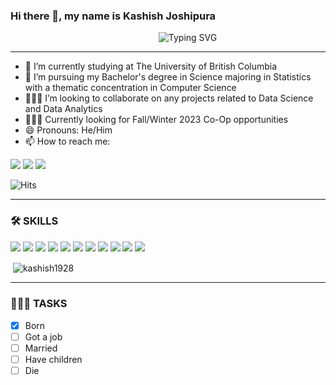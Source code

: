 ### Hi there 👋, my name is **Kashish Joshipura**

<p align = "center"
   
&nbsp;&nbsp;&nbsp;&nbsp;&nbsp;&nbsp;&nbsp;&nbsp;&nbsp;&nbsp;&nbsp;&nbsp;&nbsp;&nbsp;&nbsp; ![Typing SVG](https://readme-typing-svg.demolab.com/?lines=Welcome+to+my+Github+Profile)
   
</p>

<hr></hr>

- 🔭 I’m currently studying at The University of British Columbia
- 🌱 I’m pursuing my Bachelor's degree in Science majoring in Statistics with a thematic concentration in Computer Science
- 👨🏻‍💻 I’m looking to collaborate on any projects related to Data Science and Data Analytics
- 🧑🏻‍💼 Currently looking for Fall/Winter 2023 Co-Op opportunities
- 😄 Pronouns: He/Him
- 📫 How to reach me:
  
<a href = "https://www.linkedin.com/in/kashishjoshipura/"><img src="https://img.shields.io/badge/LinkedIn-0077B5?style=for-the-badge&logo=linkedin&logoColor=white" target="_blank"></a>
<a href = "mailto:kashishjoshipura@gmail.com"><img src= "https://img.shields.io/badge/Email_Me-D14836?style=for-the-badge&logo=gmail&logoColor=white" target="_blank"></a>
<a href = "https://probable-braid-26e.notion.site/Kashish-Joshipura-69be111ec5ba4958ba39a8aaba5bc975?pvs=4"><img src="https://img.shields.io/badge/website-000000?style=for-the-badge&logo=About.me&logoColor=blue" target="_blank"></a>

![Hits](https://hits-app.vercel.app/hits?url=https%3A%2F%2Fgithub.com%2Fkashish1928)

<hr></hr>

<h3> 🛠️ SKILLS </h3>
<img src="https://img.shields.io/badge/R-276DC3?style=for-the-badge&logo=r&logoColor=white"> <img src="https://img.shields.io/badge/Java-ED8B00?style=for-the-badge&logo=java&logoColor=white">
<img src="https://img.shields.io/badge/C%2B%2B-00599C?style=for-the-badge&logo=c%2B%2B&logoColor=white">
<img src="https://img.shields.io/badge/CSS3-1572B6?style=for-the-badge&logo=css3&logoColor=white">
<img src="https://img.shields.io/badge/MySQL-00000F?style=for-the-badge&logo=mysql&logoColor=white">
<img src="https://img.shields.io/badge/HTML5-E34F26?style=for-the-badge&logo=html5&logoColor=white">
<img src="https://img.shields.io/badge/Python-3776AB?style=for-the-badge&logo=python&logoColor=white">
<img src="https://img.shields.io/badge/Docker-2496ED.svg?style=for-the-badge&logo=Docker&logoColor=white">
<img src="https://img.shields.io/badge/Tableau-E97627?style=for-the-badge&logo=Tableau&logoColor=white">
<img src="https://img.shields.io/badge/JavaScript-F7DF1E?style=for-the-badge&logo=javascript&logoColor=black">
<img src="https://img.shields.io/badge/Microsoft_Excel-217346?style=for-the-badge&logo=microsoft-excel&logoColor=white">


<p>&nbsp;<img align="center" src="https://github-readme-stats.vercel.app/api?username=kashish1928&show_icons=true&locale=en&theme=dark" alt="kashish1928" /></p>

<hr></hr>
<h3> 👨🏻‍💻 TASKS </h3>

- [x] Born
- [ ] Got a job
- [ ] Married
- [ ] Have children
- [ ] Die
